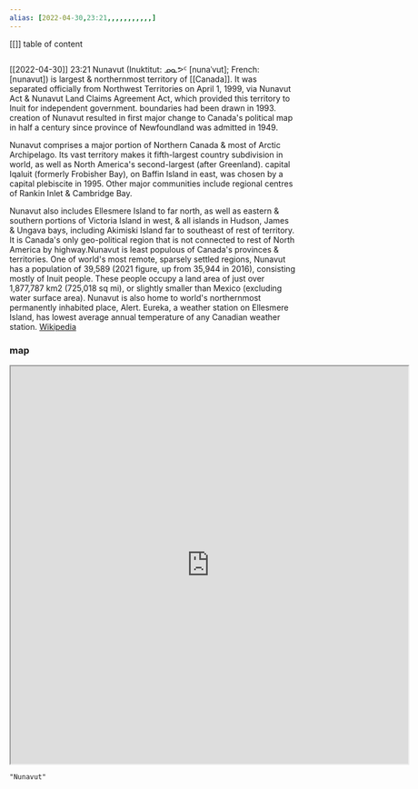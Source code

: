 ```yaml
---
alias: [2022-04-30,23:21,,,,,,,,,,,]
---
```

[[]]
table of content
```toc
```

[[2022-04-30]] 23:21
Nunavut  (Inuktitut: ᓄᓇᕗᑦ [nunaˈvut]; French: [nunavut]) is largest & northernmost territory of [[Canada]]. It was separated officially from Northwest Territories on April 1, 1999, via Nunavut Act & Nunavut Land Claims Agreement Act, which provided this territory to Inuit for independent government. boundaries had been drawn in 1993. creation of Nunavut resulted in first major change to Canada's political map in half a century since province of Newfoundland was admitted in 1949.

Nunavut comprises a major portion of Northern Canada & most of Arctic Archipelago. Its vast territory makes it fifth-largest country subdivision in world, as well as North America's second-largest (after Greenland). capital Iqaluit (formerly Frobisher Bay), on Baffin Island in east, was chosen by a capital plebiscite in 1995. Other major communities include regional centres of Rankin Inlet & Cambridge Bay.

Nunavut also includes Ellesmere Island to far north, as well as eastern & southern portions of Victoria Island in west, & all islands in Hudson, James & Ungava bays, including Akimiski Island far to southeast of rest of territory. It is Canada's only geo-political region that is not connected to rest of North America by highway.Nunavut is least populous of Canada's provinces & territories. One of world's most remote, sparsely settled regions, Nunavut has a population of 39,589 (2021 figure, up from 35,944 in 2016), consisting mostly of Inuit people. These people occupy a land area of just over 1,877,787 km2 (725,018 sq mi), or slightly smaller than Mexico (excluding water surface area). Nunavut is also home to world's northernmost permanently inhabited place, Alert. Eureka, a weather station on Ellesmere Island, has lowest average annual temperature of any Canadian weather station.
[Wikipedia](https://en.wikipedia.org/wiki/Nunavut)
### map
<iframe src="https://duckduckgo.com/?t=ffab&q=Nunavut&ia=web&iaxm=about" width="700" height="700" ></iframe>

```query
"Nunavut"
```